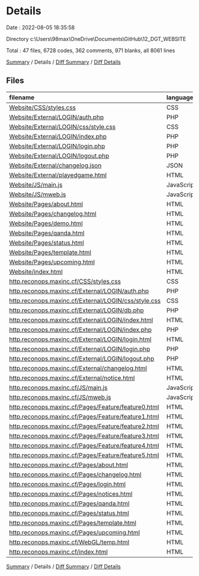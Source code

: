 # Details

Date : 2022-08-05 18:35:58

Directory c:\\Users\\98max\\OneDrive\\Documents\\GitHub\\12_DGT_WEBSITE

Total : 47 files,  6728 codes, 362 comments, 971 blanks, all 8061 lines

[Summary](results.md) / Details / [Diff Summary](diff.md) / [Diff Details](diff-details.md)

## Files
| filename | language | code | comment | blank | total |
| :--- | :--- | ---: | ---: | ---: | ---: |
| [Website/CSS/styles.css](/Website/CSS/styles.css) | CSS | 639 | 110 | 119 | 868 |
| [Website/External/LOGIN/auth.php](/Website/External/LOGIN/auth.php) | PHP | 6 | 0 | 0 | 6 |
| [Website/External/LOGIN/css/style.css](/Website/External/LOGIN/css/style.css) | CSS | 85 | 0 | 17 | 102 |
| [Website/External/LOGIN/index.php](/Website/External/LOGIN/index.php) | PHP | 81 | 2 | 3 | 86 |
| [Website/External/LOGIN/login.php](/Website/External/LOGIN/login.php) | PHP | 101 | 4 | 8 | 113 |
| [Website/External/LOGIN/logout.php](/Website/External/LOGIN/logout.php) | PHP | 7 | 2 | 0 | 9 |
| [Website/External/changelog.json](/Website/External/changelog.json) | JSON | 88 | 0 | 0 | 88 |
| [Website/External/playedgame.html](/Website/External/playedgame.html) | HTML | 13 | 0 | 3 | 16 |
| [Website/JS/main.js](/Website/JS/main.js) | JavaScript | 372 | 23 | 61 | 456 |
| [Website/JS/mweb.js](/Website/JS/mweb.js) | JavaScript | 66 | 0 | 6 | 72 |
| [Website/Pages/about.html](/Website/Pages/about.html) | HTML | 149 | 12 | 16 | 177 |
| [Website/Pages/changelog.html](/Website/Pages/changelog.html) | HTML | 120 | 11 | 11 | 142 |
| [Website/Pages/demo.html](/Website/Pages/demo.html) | HTML | 80 | 11 | 4 | 95 |
| [Website/Pages/qanda.html](/Website/Pages/qanda.html) | HTML | 323 | 10 | 32 | 365 |
| [Website/Pages/status.html](/Website/Pages/status.html) | HTML | 125 | 12 | 20 | 157 |
| [Website/Pages/template.html](/Website/Pages/template.html) | HTML | 186 | 13 | 36 | 235 |
| [Website/Pages/upcoming.html](/Website/Pages/upcoming.html) | HTML | 188 | 13 | 33 | 234 |
| [Website/index.html](/Website/index.html) | HTML | 220 | 22 | 21 | 263 |
| [http.reconops.maxinc.cf/CSS/styles.css](/http.reconops.maxinc.cf/CSS/styles.css) | CSS | 592 | 45 | 125 | 762 |
| [http.reconops.maxinc.cf/External/LOGIN/auth.php](/http.reconops.maxinc.cf/External/LOGIN/auth.php) | PHP | 6 | 0 | 0 | 6 |
| [http.reconops.maxinc.cf/External/LOGIN/css/style.css](/http.reconops.maxinc.cf/External/LOGIN/css/style.css) | CSS | 85 | 0 | 17 | 102 |
| [http.reconops.maxinc.cf/External/LOGIN/db.php](/http.reconops.maxinc.cf/External/LOGIN/db.php) | PHP | 7 | 3 | 0 | 10 |
| [http.reconops.maxinc.cf/External/LOGIN/index.html](/http.reconops.maxinc.cf/External/LOGIN/index.html) | HTML | 62 | 0 | 0 | 62 |
| [http.reconops.maxinc.cf/External/LOGIN/index.php](/http.reconops.maxinc.cf/External/LOGIN/index.php) | PHP | 71 | 3 | 4 | 78 |
| [http.reconops.maxinc.cf/External/LOGIN/login.html](/http.reconops.maxinc.cf/External/LOGIN/login.html) | HTML | 25 | 0 | 0 | 25 |
| [http.reconops.maxinc.cf/External/LOGIN/login.php](/http.reconops.maxinc.cf/External/LOGIN/login.php) | PHP | 46 | 6 | 0 | 52 |
| [http.reconops.maxinc.cf/External/LOGIN/logout.php](/http.reconops.maxinc.cf/External/LOGIN/logout.php) | PHP | 7 | 2 | 0 | 9 |
| [http.reconops.maxinc.cf/External/changelog.html](/http.reconops.maxinc.cf/External/changelog.html) | HTML | 34 | 1 | 9 | 44 |
| [http.reconops.maxinc.cf/External/notice.html](/http.reconops.maxinc.cf/External/notice.html) | HTML | 138 | 1 | 26 | 165 |
| [http.reconops.maxinc.cf/JS/main.js](/http.reconops.maxinc.cf/JS/main.js) | JavaScript | 172 | 8 | 39 | 219 |
| [http.reconops.maxinc.cf/JS/mweb.js](/http.reconops.maxinc.cf/JS/mweb.js) | JavaScript | 66 | 0 | 6 | 72 |
| [http.reconops.maxinc.cf/Pages/Feature/feature0.html](/http.reconops.maxinc.cf/Pages/Feature/feature0.html) | HTML | 150 | 0 | 26 | 176 |
| [http.reconops.maxinc.cf/Pages/Feature/feature1.html](/http.reconops.maxinc.cf/Pages/Feature/feature1.html) | HTML | 151 | 0 | 26 | 177 |
| [http.reconops.maxinc.cf/Pages/Feature/feature2.html](/http.reconops.maxinc.cf/Pages/Feature/feature2.html) | HTML | 150 | 0 | 26 | 176 |
| [http.reconops.maxinc.cf/Pages/Feature/feature3.html](/http.reconops.maxinc.cf/Pages/Feature/feature3.html) | HTML | 150 | 0 | 26 | 176 |
| [http.reconops.maxinc.cf/Pages/Feature/feature4.html](/http.reconops.maxinc.cf/Pages/Feature/feature4.html) | HTML | 150 | 0 | 26 | 176 |
| [http.reconops.maxinc.cf/Pages/Feature/feature5.html](/http.reconops.maxinc.cf/Pages/Feature/feature5.html) | HTML | 150 | 0 | 26 | 176 |
| [http.reconops.maxinc.cf/Pages/about.html](/http.reconops.maxinc.cf/Pages/about.html) | HTML | 164 | 0 | 10 | 174 |
| [http.reconops.maxinc.cf/Pages/changelog.html](/http.reconops.maxinc.cf/Pages/changelog.html) | HTML | 170 | 0 | 22 | 192 |
| [http.reconops.maxinc.cf/Pages/login.html](/http.reconops.maxinc.cf/Pages/login.html) | HTML | 106 | 0 | 19 | 125 |
| [http.reconops.maxinc.cf/Pages/notices.html](/http.reconops.maxinc.cf/Pages/notices.html) | HTML | 131 | 0 | 21 | 152 |
| [http.reconops.maxinc.cf/Pages/qanda.html](/http.reconops.maxinc.cf/Pages/qanda.html) | HTML | 335 | 0 | 30 | 365 |
| [http.reconops.maxinc.cf/Pages/status.html](/http.reconops.maxinc.cf/Pages/status.html) | HTML | 141 | 1 | 23 | 165 |
| [http.reconops.maxinc.cf/Pages/template.html](/http.reconops.maxinc.cf/Pages/template.html) | HTML | 204 | 0 | 28 | 232 |
| [http.reconops.maxinc.cf/Pages/upcoming.html](/http.reconops.maxinc.cf/Pages/upcoming.html) | HTML | 170 | 0 | 22 | 192 |
| [http.reconops.maxinc.cf/WebGL/temp.html](/http.reconops.maxinc.cf/WebGL/temp.html) | HTML | 16 | 0 | 4 | 20 |
| [http.reconops.maxinc.cf/index.html](/http.reconops.maxinc.cf/index.html) | HTML | 230 | 47 | 20 | 297 |

[Summary](results.md) / Details / [Diff Summary](diff.md) / [Diff Details](diff-details.md)